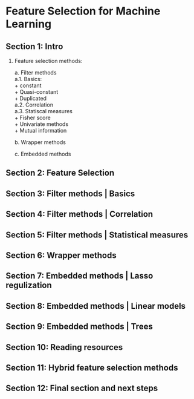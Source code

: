 # Feature Selection for Machine Learning

## Section 1: Intro

1. Feature selection methods:

	a. Filter methods<br/>
		a.1. Basics:<br/>
			+ constant<br/>
			+ Quasi-constant<br/>
			+ Duplicated<br/>
		a.2. Correlation<br/>
		a.3. Statiscal measures<br/>
			+ Fisher score<br/>
			+ Univariate methods<br/>
			+ Mutual information<br/>

	b. Wrapper methods<br/>
	
	c. Embedded methods<br/>

## Section 2: Feature Selection

## Section 3: Filter methods | Basics

## Section 4: Filter methods | Correlation

## Section 5: Filter methods | Statistical measures

## Section 6: Wrapper methods

## Section 7: Embedded methods | Lasso regulization

## Section 8: Embedded methods | Linear models

## Section 9: Embedded methods | Trees

## Section 10: Reading resources

## Section 11: Hybrid feature selection methods

## Section 12: Final section and next steps
